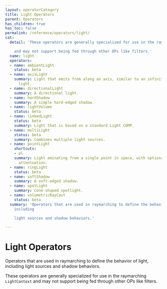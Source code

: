 ```yaml
---
layout: operatorCategory
title: Light Operators
parent: Operators
has_children: true
has_toc: false
permalink: /reference/operators/light/
cat:
  detail: 'These operators are generally specialized for use in the raymarching `LightContext`

    and may not support being fed through other OPs like filters.'
  name: light
  operators:
  - name: ambientLight
    status: beta
  - name: axisLight
    summary: Light that emits from along an axis, similar to an infinitely long tube
      light.
  - name: directionalLight
    summary: A directional light.
  - name: hardShadow
    summary: A simple hard-edged shadow.
  - name: lightVolume
    status: beta
  - name: linkedLight
    status: beta
    summary: Light that is based on a standard Light COMP.
  - name: multiLight
    status: beta
    summary: Combines multiple light sources.
  - name: pointLight
    shortcuts:
    - pl
    summary: Light eminating from a single point in space, with optional distance
      attentuation.
  - name: ringLight
    status: beta
  - name: softShadow
    summary: A soft-edged shadow.
  - name: spotLight
    summary: Cone-shaped spotlight.
  - name: volumetricRayCast
    status: beta
  summary: 'Operators that are used in raymarching to define the behavior of light,
    including

    light sources and shadow behaviors.'

---
```


# Light Operators

Operators that are used in raymarching to define the behavior of light, including
light sources and shadow behaviors.

These operators are generally specialized for use in the raymarching `LightContext`
and may not support being fed through other OPs like filters.
